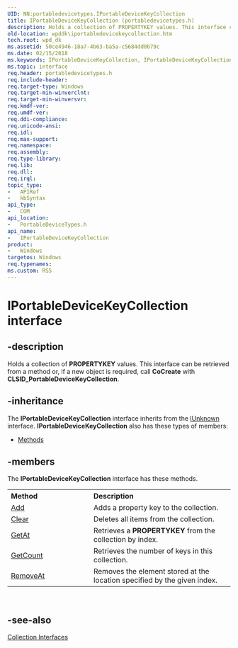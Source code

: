 ```yaml
---
UID: NN:portabledevicetypes.IPortableDeviceKeyCollection
title: IPortableDeviceKeyCollection (portabledevicetypes.h)
description: Holds a collection of PROPERTYKEY values. This interface can be retrieved from a method or, if a new object is required, call CoCreate with CLSID_PortableDeviceKeyCollection.
old-location: wpddk\iportabledevicekeycollection.htm
tech.root: wpd_dk
ms.assetid: 50ce4946-18a7-4b63-ba5a-c5684dd0b79c
ms.date: 02/15/2018
ms.keywords: IPortableDeviceKeyCollection, IPortableDeviceKeyCollection interface, IPortableDeviceKeyCollection interface,described, IPortableDeviceKeyCollectionInterface, portabledevicetypes/IPortableDeviceKeyCollection, wpddk.iportabledevicekeycollection
ms.topic: interface
req.header: portabledevicetypes.h
req.include-header: 
req.target-type: Windows
req.target-min-winverclnt: 
req.target-min-winversvr: 
req.kmdf-ver: 
req.umdf-ver: 
req.ddi-compliance: 
req.unicode-ansi: 
req.idl: 
req.max-support: 
req.namespace: 
req.assembly: 
req.type-library: 
req.lib: 
req.dll: 
req.irql: 
topic_type:
-	APIRef
-	kbSyntax
api_type:
-	COM
api_location:
-	PortableDeviceTypes.h
api_name:
-	IPortableDeviceKeyCollection
product:
-	Windows
targetos: Windows
req.typenames: 
ms.custom: RS5
---
```


# IPortableDeviceKeyCollection interface


## -description



Holds a collection of <b>PROPERTYKEY</b> values. This interface can be retrieved from a method or, if a new object is required, call <b>CoCreate</b> with <b>CLSID_PortableDeviceKeyCollection</b>.




## -inheritance

The <b xmlns:loc="http://microsoft.com/wdcml/l10n">IPortableDeviceKeyCollection</b> interface inherits from the <a href="https://msdn.microsoft.com/33f1d79a-33fc-4ce5-a372-e08bda378332">IUnknown</a> interface. <b>IPortableDeviceKeyCollection</b> also has these types of members:
<ul>
<li><a href="https://docs.microsoft.com/">Methods</a></li>
</ul>

## -members

The <b>IPortableDeviceKeyCollection</b> interface has these methods.
<table class="members" id="memberListMethods">
<tr>
<th align="left" width="37%">Method</th>
<th align="left" width="63%">Description</th>
</tr>
<tr data="declared;">
<td align="left" width="37%">
<a href="https://msdn.microsoft.com/library/windows/hardware/dn938485">Add</a>
</td>
<td align="left" width="63%">
Adds a property key to the collection.

</td>
</tr>
<tr data="declared;">
<td align="left" width="37%">
<a href="https://msdn.microsoft.com/library/windows/hardware/hh406339">Clear</a>
</td>
<td align="left" width="63%">
Deletes all items from the collection.

</td>
</tr>
<tr data="declared;">
<td align="left" width="37%">
<a href="https://msdn.microsoft.com/library/windows/hardware/hh406567">GetAt</a>
</td>
<td align="left" width="63%">
Retrieves a <b>PROPERTYKEY</b> from the collection by index.

</td>
</tr>
<tr data="declared;">
<td align="left" width="37%">
<a href="https://msdn.microsoft.com/library/windows/hardware/ff597609">GetCount</a>
</td>
<td align="left" width="63%">
Retrieves the number of keys in this collection.

</td>
</tr>
<tr data="declared;">
<td align="left" width="37%">
<a href="https://msdn.microsoft.com/library/windows/hardware/ff597596">RemoveAt</a>
</td>
<td align="left" width="63%">
Removes the element stored at the location specified by the given index.

</td>
</tr>
</table> 


## -see-also




<a href="https://msdn.microsoft.com/library/windows/hardware/ff597553">Collection Interfaces</a>
 

 

